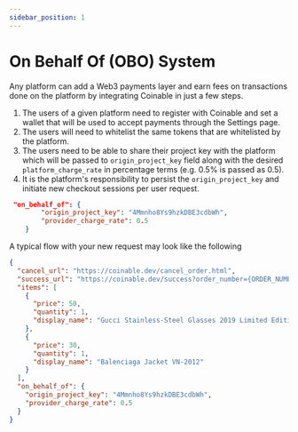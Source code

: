 ```yaml
---
sidebar_position: 1
---
```


# On Behalf Of (OBO) System

Any platform can add a Web3 payments layer and earn fees on transactions done on the platform by integrating Coinable in just a few steps.

1. The users of a given platform need to register with Coinable and set a wallet that will be used to accept payments through the Settings page.
2. The users will need to whitelist the same tokens that are whitelisted by the platform.
3. The users need to be able to share their project key with the platform which will be passed to `origin_project_key` field along with the desired `platform_charge_rate` in percentage terms (e.g. 0.5% is passed as 0.5).
4. It is the platform's responsibility to persist the `origin_project_key` and initiate
   new checkout sessions per user request.

```json
 "on_behalf_of": {
        "origin_project_key": "4Mmnho8Ys9hzkDBE3cdbWh",
        "provider_charge_rate": 0.5
    }
```

A typical flow with your new request may look like the following

```json
{
  "cancel_url": "https://coinable.dev/cancel_order.html",
  "success_url": "https://coinable.dev/success?order_number={ORDER_NUMBER}",
  "items": [
    {
      "price": 50,
      "quantity": 1,
      "display_name": "Gucci Stainless-Steel Glasses 2019 Limited Edition"
    },
    {
      "price": 30,
      "quantity": 1,
      "display_name": "Balenciaga Jacket VN-2012"
    }
  ],
  "on_behalf_of": {
    "origin_project_key": "4Mmnho8Ys9hzkDBE3cdbWh",
    "provider_charge_rate": 0.5
  }
}
```